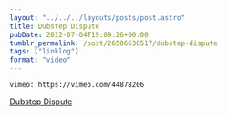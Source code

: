 ```yaml
---
layout: "../../../layouts/posts/post.astro"
title: Dubstep Dispute
pubDate: 2012-07-04T19:09:26+00:00
tumblr_permalink: /post/26506638517/dubstep-dispute
tags: ["linklog"]
format: "video"
---
```


`vimeo: https://vimeo.com/44878206`

[Dubstep Dispute][1]

[1]: https://vimeo.com/44878206
